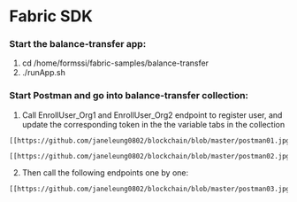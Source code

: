 # Fabric SDK

### Start the balance-transfer app:

1. cd /home/formssi/fabric-samples/balance-transfer
2. ./runApp.sh


### Start Postman and go into balance-transfer collection:

1.	Call EnrollUser_Org1 and EnrollUser_Org2 endpoint to register user, and update the corresponding token in the the variable tabs in the collection

```
[[https://github.com/janeleung0802/blockchain/blob/master/postman01.jpg|alt=octocat]]

[[https://github.com/janeleung0802/blockchain/blob/master/postman02.jpg|alt=octocat]]
```

2.	Then call the following endpoints one by one:

```
[[https://github.com/janeleung0802/blockchain/blob/master/postman03.jpg|alt=octocat]]
```